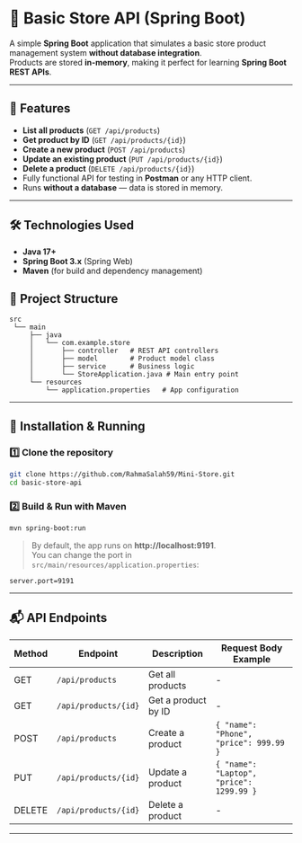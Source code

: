 
# 🛒 Basic Store API (Spring Boot)

A simple **Spring Boot** application that simulates a basic store product management system **without database integration**.  
Products are stored **in-memory**, making it perfect for learning **Spring Boot REST APIs**.

---

## 📌 Features
- **List all products** (`GET /api/products`)
- **Get product by ID** (`GET /api/products/{id}`)
- **Create a new product** (`POST /api/products`)
- **Update an existing product** (`PUT /api/products/{id}`)
- **Delete a product** (`DELETE /api/products/{id}`)
- Fully functional API for testing in **Postman** or any HTTP client.
- Runs **without a database** — data is stored in memory.

---

## 🛠️ Technologies Used
- **Java 17+**  
- **Spring Boot 3.x** (Spring Web)  
- **Maven** (for build and dependency management)  


## 📂 Project Structure
```
src
 └── main
     ├── java
     │   └── com.example.store
     │       ├── controller   # REST API controllers
     │       ├── model        # Product model class
     │       ├── service      # Business logic
     │       └── StoreApplication.java # Main entry point
     └── resources
         └── application.properties   # App configuration
```

---

## 🚀 Installation & Running
### 1️⃣ Clone the repository
```bash
git clone https://github.com/RahmaSalah59/Mini-Store.git
cd basic-store-api
```

### 2️⃣ Build & Run with Maven
```bash
mvn spring-boot:run
```

> By default, the app runs on **http://localhost:9191**.  
> You can change the port in `src/main/resources/application.properties`:
```properties
server.port=9191
```

---

## 📬 API Endpoints

| Method | Endpoint                | Description                | Request Body Example |
|--------|------------------------|----------------------------|----------------------|
| GET    | `/api/products`         | Get all products           | -                    |
| GET    | `/api/products/{id}`    | Get a product by ID        | -                    |
| POST   | `/api/products`         | Create a product           | `{ "name": "Phone", "price": 999.99 }` |
| PUT    | `/api/products/{id}`    | Update a product           | `{ "name": "Laptop", "price": 1299.99 }` |
| DELETE | `/api/products/{id}`    | Delete a product           | -                    |

---




